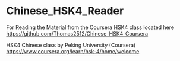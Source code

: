 # Chinese_HSK4_Reader
For Reading the Material from the Coursera HSK4 class located here  
https://github.com/Thomas2512/Chinese_HSK4_Coursera


HSK4 Chinese class by Peking University (Coursera)  
https://www.coursera.org/learn/hsk-4/home/welcome
